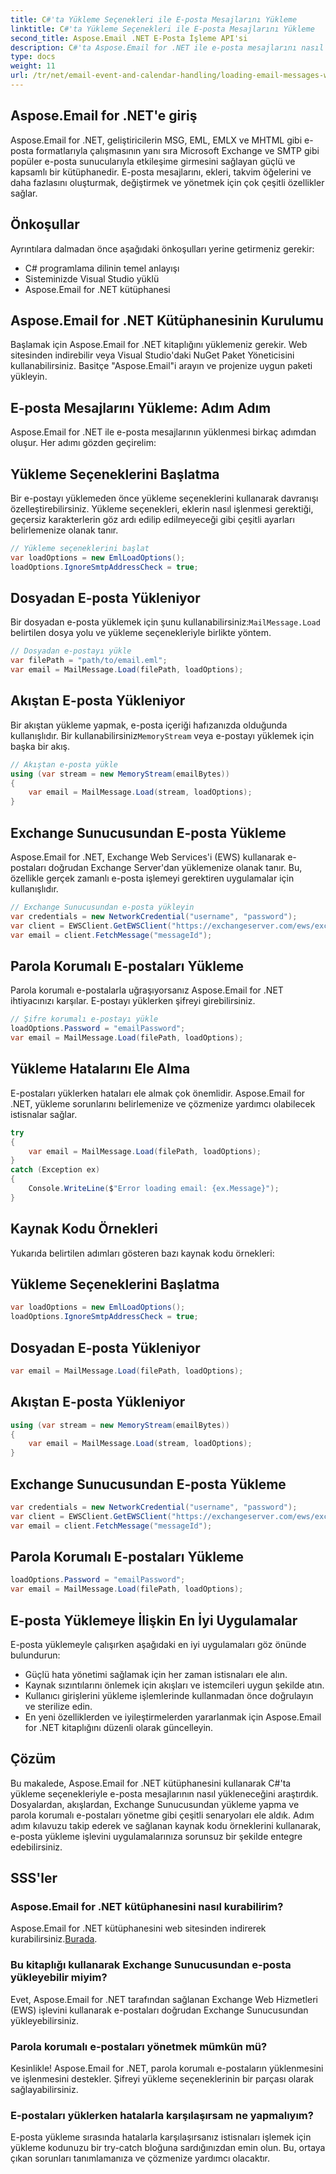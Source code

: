 ```yaml
---
title: C#'ta Yükleme Seçenekleri ile E-posta Mesajlarını Yükleme
linktitle: C#'ta Yükleme Seçenekleri ile E-posta Mesajlarını Yükleme
second_title: Aspose.Email .NET E-Posta İşleme API'si
description: C#'ta Aspose.Email for .NET ile e-posta mesajlarını nasıl yükleyeceğinizi öğrenin. Etkili e-posta yönetimi için adım adım kılavuzu ve kaynak kodu örneklerini keşfedin.
type: docs
weight: 11
url: /tr/net/email-event-and-calendar-handling/loading-email-messages-with-load-options-in-csharp/
---
```


## Aspose.Email for .NET'e giriş

Aspose.Email for .NET, geliştiricilerin MSG, EML, EMLX ve MHTML gibi e-posta formatlarıyla çalışmasının yanı sıra Microsoft Exchange ve SMTP gibi popüler e-posta sunucularıyla etkileşime girmesini sağlayan güçlü ve kapsamlı bir kütüphanedir. E-posta mesajlarını, ekleri, takvim öğelerini ve daha fazlasını oluşturmak, değiştirmek ve yönetmek için çok çeşitli özellikler sağlar.

## Önkoşullar

Ayrıntılara dalmadan önce aşağıdaki önkoşulları yerine getirmeniz gerekir:

- C# programlama dilinin temel anlayışı
- Sisteminizde Visual Studio yüklü
- Aspose.Email for .NET kütüphanesi

## Aspose.Email for .NET Kütüphanesinin Kurulumu

Başlamak için Aspose.Email for .NET kitaplığını yüklemeniz gerekir. Web sitesinden indirebilir veya Visual Studio'daki NuGet Paket Yöneticisini kullanabilirsiniz. Basitçe "Aspose.Email"i arayın ve projenize uygun paketi yükleyin.

## E-posta Mesajlarını Yükleme: Adım Adım

Aspose.Email for .NET ile e-posta mesajlarının yüklenmesi birkaç adımdan oluşur. Her adımı gözden geçirelim:

## Yükleme Seçeneklerini Başlatma

Bir e-postayı yüklemeden önce yükleme seçeneklerini kullanarak davranışı özelleştirebilirsiniz. Yükleme seçenekleri, eklerin nasıl işlenmesi gerektiği, geçersiz karakterlerin göz ardı edilip edilmeyeceği gibi çeşitli ayarları belirlemenize olanak tanır.

```csharp
// Yükleme seçeneklerini başlat
var loadOptions = new EmlLoadOptions();
loadOptions.IgnoreSmtpAddressCheck = true;
```

## Dosyadan E-posta Yükleniyor

 Bir dosyadan e-posta yüklemek için şunu kullanabilirsiniz:`MailMessage.Load` belirtilen dosya yolu ve yükleme seçenekleriyle birlikte yöntem.

```csharp
// Dosyadan e-postayı yükle
var filePath = "path/to/email.eml";
var email = MailMessage.Load(filePath, loadOptions);
```

## Akıştan E-posta Yükleniyor

 Bir akıştan yükleme yapmak, e-posta içeriği hafızanızda olduğunda kullanışlıdır. Bir kullanabilirsiniz`MemoryStream` veya e-postayı yüklemek için başka bir akış.

```csharp
// Akıştan e-posta yükle
using (var stream = new MemoryStream(emailBytes))
{
    var email = MailMessage.Load(stream, loadOptions);
}
```

## Exchange Sunucusundan E-posta Yükleme

Aspose.Email for .NET, Exchange Web Services'i (EWS) kullanarak e-postaları doğrudan Exchange Server'dan yüklemenize olanak tanır. Bu, özellikle gerçek zamanlı e-posta işlemeyi gerektiren uygulamalar için kullanışlıdır.

```csharp
// Exchange Sunucusundan e-posta yükleyin
var credentials = new NetworkCredential("username", "password");
var client = EWSClient.GetEWSClient("https://exchangeserver.com/ews/exchange.asmx", kimlik bilgileri);
var email = client.FetchMessage("messageId");
```

## Parola Korumalı E-postaları Yükleme

Parola korumalı e-postalarla uğraşıyorsanız Aspose.Email for .NET ihtiyacınızı karşılar. E-postayı yüklerken şifreyi girebilirsiniz.

```csharp
// Şifre korumalı e-postayı yükle
loadOptions.Password = "emailPassword";
var email = MailMessage.Load(filePath, loadOptions);
```

## Yükleme Hatalarını Ele Alma

E-postaları yüklerken hataları ele almak çok önemlidir. Aspose.Email for .NET, yükleme sorunlarını belirlemenize ve çözmenize yardımcı olabilecek istisnalar sağlar.

```csharp
try
{
    var email = MailMessage.Load(filePath, loadOptions);
}
catch (Exception ex)
{
    Console.WriteLine($"Error loading email: {ex.Message}");
}
```

## Kaynak Kodu Örnekleri

Yukarıda belirtilen adımları gösteren bazı kaynak kodu örnekleri:

## Yükleme Seçeneklerini Başlatma

```csharp
var loadOptions = new EmlLoadOptions();
loadOptions.IgnoreSmtpAddressCheck = true;
```

## Dosyadan E-posta Yükleniyor

```csharp
var email = MailMessage.Load(filePath, loadOptions);
```

## Akıştan E-posta Yükleniyor

```csharp
using (var stream = new MemoryStream(emailBytes))
{
    var email = MailMessage.Load(stream, loadOptions);
}
```

## Exchange Sunucusundan E-posta Yükleme

```csharp
var credentials = new NetworkCredential("username", "password");
var client = EWSClient.GetEWSClient("https://exchangeserver.com/ews/exchange.asmx", kimlik bilgileri);
var email = client.FetchMessage("messageId");
```

## Parola Korumalı E-postaları Yükleme

```csharp
loadOptions.Password = "emailPassword";
var email = MailMessage.Load(filePath, loadOptions);
```

## E-posta Yüklemeye İlişkin En İyi Uygulamalar

E-posta yüklemeyle çalışırken aşağıdaki en iyi uygulamaları göz önünde bulundurun:

- Güçlü hata yönetimi sağlamak için her zaman istisnaları ele alın.
- Kaynak sızıntılarını önlemek için akışları ve istemcileri uygun şekilde atın.
- Kullanıcı girişlerini yükleme işlemlerinde kullanmadan önce doğrulayın ve sterilize edin.
- En yeni özelliklerden ve iyileştirmelerden yararlanmak için Aspose.Email for .NET kitaplığını düzenli olarak güncelleyin.

## Çözüm

Bu makalede, Aspose.Email for .NET kütüphanesini kullanarak C#'ta yükleme seçenekleriyle e-posta mesajlarının nasıl yükleneceğini araştırdık. Dosyalardan, akışlardan, Exchange Sunucusundan yükleme yapma ve parola korumalı e-postaları yönetme gibi çeşitli senaryoları ele aldık. Adım adım kılavuzu takip ederek ve sağlanan kaynak kodu örneklerini kullanarak, e-posta yükleme işlevini uygulamalarınıza sorunsuz bir şekilde entegre edebilirsiniz.

## SSS'ler

### Aspose.Email for .NET kütüphanesini nasıl kurabilirim?

 Aspose.Email for .NET kütüphanesini web sitesinden indirerek kurabilirsiniz.[Burada](https://releases.aspose.com/email/net).

### Bu kitaplığı kullanarak Exchange Sunucusundan e-posta yükleyebilir miyim?

Evet, Aspose.Email for .NET tarafından sağlanan Exchange Web Hizmetleri (EWS) işlevini kullanarak e-postaları doğrudan Exchange Sunucusundan yükleyebilirsiniz.

### Parola korumalı e-postaları yönetmek mümkün mü?

Kesinlikle! Aspose.Email for .NET, parola korumalı e-postaların yüklenmesini ve işlenmesini destekler. Şifreyi yükleme seçeneklerinin bir parçası olarak sağlayabilirsiniz.

### E-postaları yüklerken hatalarla karşılaşırsam ne yapmalıyım?

E-posta yükleme sırasında hatalarla karşılaşırsanız istisnaları işlemek için yükleme kodunuzu bir try-catch bloğuna sardığınızdan emin olun. Bu, ortaya çıkan sorunları tanımlamanıza ve çözmenize yardımcı olacaktır.